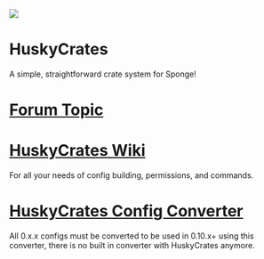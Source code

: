 <img src="http://i.imgur.com/ZRN1RVN.png">

# HuskyCrates
A simple, straightforward crate system for Sponge!

# [Forum Topic](https://forums.spongepowered.org/t/huskycrates-cratesreloaded-but-free-or-something/16433)

# [HuskyCrates Wiki](https://github.com/codeHusky/HuskyCrates-Sponge/wiki)
For all your needs of config building, permissions, and commands.

# [HuskyCrates Config Converter](https://github.com/codeHusky/HuskyCrates-ConfigConverter/releases)
All 0.x.x configs must be converted to be used in 0.10.x+ using this converter, there is no built in converter with HuskyCrates anymore.
